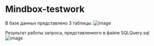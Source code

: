 # Mindbox-testwork
В базе данных представлено 3 таблицы:
![image](https://user-images.githubusercontent.com/69390760/225148623-fe100212-df8c-48df-890e-fa2878a534cf.png)

Результат работы запроса, представленного в файле SQLQuery.sql
![image](https://user-images.githubusercontent.com/69390760/225153373-991e5bd7-b10f-4451-af5d-4112ee722199.png)

